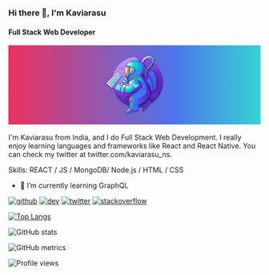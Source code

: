 ### Hi there 👋, I'm Kaviarasu
#### Full Stack Web Developer
![Full Stack Web Developer](https://raw.githubusercontent.com/thisisvillegas/BigCommerceDevsCommunityImages/main/SpaceMan.png)

I'm Kaviarasu from India, and I do Full Stack Web Development. I really enjoy learning languages and frameworks like React and React Native. You can check my twitter at twitter.com/kaviarasu_ns.



Skills: REACT / JS / MongoDB/ Node.js  / HTML / CSS

- 🌱 I’m currently learning GraphQL 


[<img src='https://cdn.jsdelivr.net/npm/simple-icons@3.0.1/icons/github.svg' alt='github' height='40'>](https://github.com/kaviarasuns)  [<img src='https://cdn.jsdelivr.net/npm/simple-icons@3.0.1/icons/dev-dot-to.svg' alt='dev' height='40'>](https://dev.to/https://dev.to/kaviarasuns)  [<img src='https://cdn.jsdelivr.net/npm/simple-icons@3.0.1/icons/twitter.svg' alt='twitter' height='40'>](https://twitter.com/kaviarasu_ns)  [<img src='https://cdn.jsdelivr.net/npm/simple-icons@3.0.1/icons/stackoverflow.svg' alt='stackoverflow' height='40'>](https://stackoverflow.com/users/18805008)  

[![Top Langs](https://github-readme-stats.vercel.app/api/top-langs/?username=kaviarasuns)](https://github.com/anuraghazra/github-readme-stats)

![GitHub stats](https://github-readme-stats.vercel.app/api?username=kaviarasuns&show_icons=true)  

![GitHub metrics](https://metrics.lecoq.io/kaviarasuns)  

![Profile views](https://gpvc.arturio.dev/kaviarasuns)  


<!--
**kaviarasuns/kaviarasuns** is a ✨ _special_ ✨ repository because its `README.md` (this file) appears on your GitHub profile.

Here are some ideas to get you started:

- 🔭 I’m currently working on ...
- 🌱 I’m currently learning ...
- 👯 I’m looking to collaborate on ...
- 🤔 I’m looking for help with ...
- 💬 Ask me about ...
- 📫 How to reach me: ...
- 😄 Pronouns: ...
- ⚡ Fun fact: ...
-->
